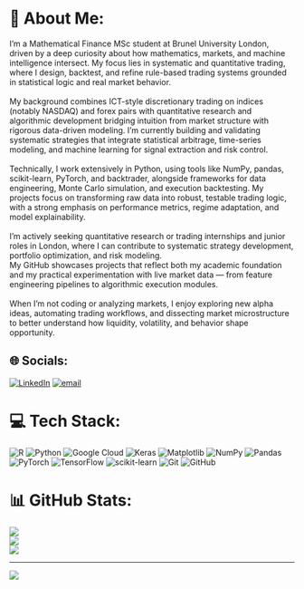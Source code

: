 # 💫 About Me:
I’m a Mathematical Finance MSc student at Brunel University London, driven by a deep curiosity about how mathematics, markets, and machine intelligence intersect. My focus lies in systematic and quantitative trading, where I design, backtest, and refine rule-based trading systems grounded in statistical logic and real market behavior.<br><br>My background combines ICT-style discretionary trading on indices (notably NASDAQ) and forex pairs with quantitative research and algorithmic development bridging intuition from market structure with rigorous data-driven modeling. I’m currently building and validating systematic strategies that integrate statistical arbitrage, time-series modeling, and machine learning for signal extraction and risk control.<br><br>Technically, I work extensively in Python, using tools like NumPy, pandas, scikit-learn, PyTorch, and backtrader, alongside frameworks for data engineering, Monte Carlo simulation, and execution backtesting. My projects focus on transforming raw data into robust, testable trading logic, with a strong emphasis on performance metrics, regime adaptation, and model explainability.<br><br>I’m actively seeking quantitative research or trading internships and junior roles in London, where I can contribute to systematic strategy development, portfolio optimization, and risk modeling.<br>My GitHub showcases projects that reflect both my academic foundation and my practical experimentation with live market data — from feature engineering pipelines to algorithmic execution modules.<br><br>When I’m not coding or analyzing markets, I enjoy exploring new alpha ideas, automating trading workflows, and dissecting market microstructure to better understand how liquidity, volatility, and behavior shape opportunity.


## 🌐 Socials:
[![LinkedIn](https://img.shields.io/badge/LinkedIn-%230077B5.svg?logo=linkedin&logoColor=white)](https://linkedin.com/in/www.linkedin.com/in/sina-zahmatkeshan-a441b9239) [![email](https://img.shields.io/badge/Email-D14836?logo=gmail&logoColor=white)](mailto:sinazahmatkeshan@gmail.com) 

# 💻 Tech Stack:
![R](https://img.shields.io/badge/r-%23276DC3.svg?style=for-the-badge&logo=r&logoColor=white) ![Python](https://img.shields.io/badge/python-3670A0?style=for-the-badge&logo=python&logoColor=ffdd54) ![Google Cloud](https://img.shields.io/badge/GoogleCloud-%234285F4.svg?style=for-the-badge&logo=google-cloud&logoColor=white) ![Keras](https://img.shields.io/badge/Keras-%23D00000.svg?style=for-the-badge&logo=Keras&logoColor=white) ![Matplotlib](https://img.shields.io/badge/Matplotlib-%23ffffff.svg?style=for-the-badge&logo=Matplotlib&logoColor=black) ![NumPy](https://img.shields.io/badge/numpy-%23013243.svg?style=for-the-badge&logo=numpy&logoColor=white) ![Pandas](https://img.shields.io/badge/pandas-%23150458.svg?style=for-the-badge&logo=pandas&logoColor=white) ![PyTorch](https://img.shields.io/badge/PyTorch-%23EE4C2C.svg?style=for-the-badge&logo=PyTorch&logoColor=white) ![TensorFlow](https://img.shields.io/badge/TensorFlow-%23FF6F00.svg?style=for-the-badge&logo=TensorFlow&logoColor=white) ![scikit-learn](https://img.shields.io/badge/scikit--learn-%23F7931E.svg?style=for-the-badge&logo=scikit-learn&logoColor=white) ![Git](https://img.shields.io/badge/git-%23F05033.svg?style=for-the-badge&logo=git&logoColor=white) ![GitHub](https://img.shields.io/badge/github-%23121011.svg?style=for-the-badge&logo=github&logoColor=white)
# 📊 GitHub Stats:
![](https://github-readme-stats.vercel.app/api?username=30nawm&theme=dark&hide_border=false&include_all_commits=true&count_private=true)<br/>
![](https://nirzak-streak-stats.vercel.app/?user=30nawm&theme=dark&hide_border=false)<br/>
![](https://github-readme-stats.vercel.app/api/top-langs/?username=30nawm&theme=dark&hide_border=false&include_all_commits=true&count_private=true&layout=compact)

---
[![](https://visitcount.itsvg.in/api?id=30nawm&icon=0&color=0)](https://visitcount.itsvg.in)

<!-- Proudly created with GPRM ( https://gprm.itsvg.in ) -->
